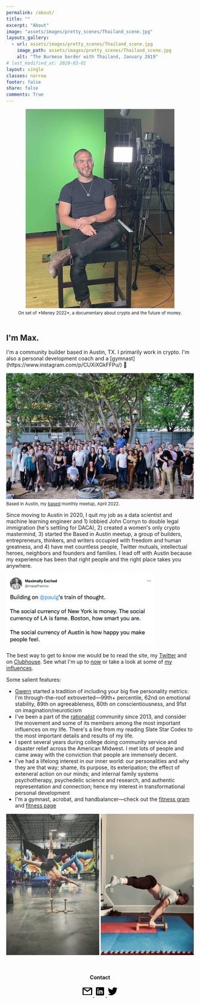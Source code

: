 ```yaml
---
permalink: /about/
title: ""
excerpt: "About"
image: "assets/images/pretty_scenes/Thailand_scene.jpg"
layouts_gallery:
  - url: assets/images/pretty_scenes/Thailand_scene.jpg
    image_path: assets/images/pretty_scenes/Thailand_scene.jpg
    alt: "The Burmese border with Thailand, January 2019"
# last_modified_at: 2020-03-01
layout: single
classes: narrow
footer: false
share: false
comments: True
---
```

<center>
<img src="/assets/images/max-posted-up.jpg" alt="Max" width="400"/><br>
<small>On set of *Money 2022*, a documentary about crypto and the future of money.</small>
</center>

<br>

<h2>I'm Max.</h2>
I'm a community builder based in Austin, TX. I primarily work in crypto. I'm also a personal development coach and a [gymnast](https://www.instagram.com/p/CUXiXGkFFPu/) 🤸

<img src="/assets/images/misc/BiA-april.jpg" alt="Based in Austin meetup" width="600"/><br>
<small>Based in Austin, my [based](https://www.urbandictionary.com/define.php?term=based) monthly meetup, April 2022.</small>

Since moving to Austin in 2020, I quit my job as a data scientist and machine learning engineer and 1) lobbied John Cornyn to double legal immigration (he's settling for DACA), 2) created a women's only crypto mastermind, 3) started the Based in Austin meetup, a group of builders, entrepreneurs, thinkers, and writers occupied with freedom and human greatness, and 4) have met countless people, Twitter mutuals, intellectual heroes, neighbors and founders and families. I lead off with Austin because my experience has been that right people and the right place takes you anywhere.

<img src="/assets/images/twitter/social-currency.jpg" alt="What's being whispered to you in your city?" width="400"/>

The best way to get to know me would be to read the site, my [Twitter](https://twitter.com/maxefremov) and on [Clubhouse](https://www.joinclubhouse.com/@mefrem). See what I'm up to [now](/now/) or take a look at some of [my influences](/influences).

Some salient features:

- [Gwern](https://www.gwern.net/index) started a tradition of including your big five personality metrics: I'm through-the-roof extroverted—99th+ percentile, 62nd on emotional stability, 89th on agreeableness, 80th on conscientiousness, and 91st on imagination/neuroticism
- I've been a part of the [rationalist](https://wiki.lesswrong.com/wiki/Rationalist_movement) community since 2013, and consider the movement and some of its members among the most important influences on my life. There's a line from my reading Slate Star Codex to the most important details and results of my life.
- I spent several years during college doing community service and disaster relief across the American Midwest. I met lots of people and came away with the conviction that people are immensely decent.
- I've had a lifelong interest in our inner world: our personalities and why they are that way; shame, its purpose, its exteripation; the effect of exteneral action on our minds; and internal family systems psychotherapy, psychedelic science and research, and authentic representation and connection; hence my interest in transformational personal development
- I'm a gymnast, acrobat, and handbalancer—check out the [fitness gram](https://www.instagram.com/maximally.me/) and [fitness page](/fitness)

<center>

<img src="/assets/images/handstands/onehanded.jpg" alt="One-handed handstand" width="250"/>
<img src="/assets/images/handstands/planche.jpg" alt="Straddle planche" width="250"/>

<center>

<br>
<br>
<p><b>Contact</b></p>
<a href="mailto:maxim.efremov@gmail.com">
      <img alt="email" src="/assets/images/icons/gmail.png">
      
<a href="https://www.linkedin.com/in/maxim-efremov/">
      <img alt="LinkedIn" src="/assets/images/icons/linkedin.png">

<a href="http://www.twitter.com/maxefremov">
      <img alt="Twitter" src="/assets/images/icons/twitter.png">
<!-- 
<img src="/assets/images/icons/gmail.png">(mailto:maxim.efremov@gmail.com)
<img src="/assets/images/icons/linkedin.png">(https://www.linkedin.com/in/maxim-efremov/)
<img src="/assets/images/icons/twitter.png">(http://www.twitter.com/maxefremov) -->
